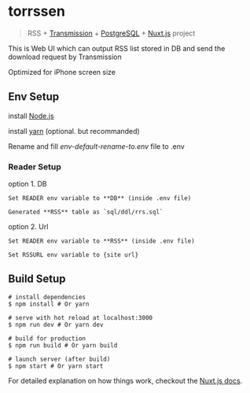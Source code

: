 # torrssen

> RSS \+ [Transmission](https://transmissionbt.com/) \+ [PostgreSQL](https://www.postgresql.org/) \+ [Nuxt.js](https://nuxtjs.org/) project

This is Web UI which can output RSS list stored in DB and send the download request by Transmission

Optimized for iPhone screen size

## Env Setup

install [Node.js](https://nodejs.org)

install [yarn](https://yarnpkg.com) (optional. but recommanded)

Rename and fill *env-default-rename-to.env* file to .env

### Reader Setup

option 1. DB

    Set READER env variable to **DB** (inside .env file)

    Generated **RSS** table as `sql/ddl/rrs.sql`

option 2. Url
 
    Set READER env variable to **RSS** (inside .env file)
    
    Set RSSURL env variable to {site url}

## Build Setup

    # install dependencies
    $ npm install # Or yarn
    
    # serve with hot reload at localhost:3000
    $ npm run dev # Or yarn dev
    
    # build for production
    $ npm run build # Or yarn build
    
    # launch server (after build)
    $ npm start # Or yarn start

For detailed explanation on how things work, checkout the [Nuxt.js docs](https://github.com/nuxt/nuxt.js).
